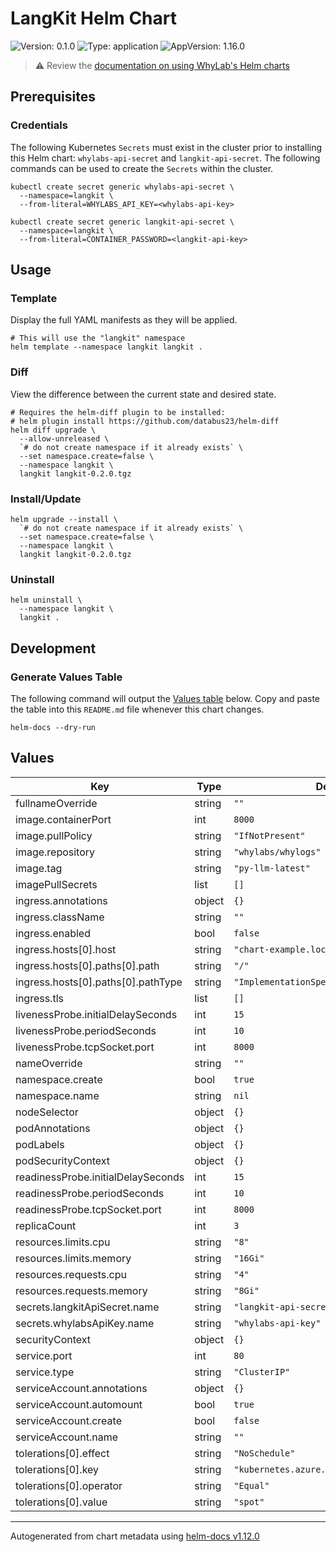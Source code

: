 # LangKit Helm Chart

![Version: 0.1.0](https://img.shields.io/badge/Version-0.1.0-informational?style=flat-square)
![Type: application](https://img.shields.io/badge/Type-application-informational?style=flat-square)
![AppVersion: 1.16.0](https://img.shields.io/badge/AppVersion-1.16.0-informational?style=flat-square)

> :warning: Review the [documentation on using WhyLab's Helm charts](../../README.md#how-to-use-whylabs-helm-repository)

## Prerequisites

### Credentials

The following Kubernetes `Secrets` must exist in the cluster prior to installing
this Helm chart: `whylabs-api-secret` and `langkit-api-secret`. The following
commands can be used to create the `Secrets` within the cluster.

```shell
kubectl create secret generic whylabs-api-secret \
  --namespace=langkit \
  --from-literal=WHYLABS_API_KEY=<whylabs-api-key>

kubectl create secret generic langkit-api-secret \
  --namespace=langkit \
  --from-literal=CONTAINER_PASSWORD=<langkit-api-key>
```

## Usage

### Template
Display the full YAML manifests as they will be applied.

```shell
# This will use the "langkit" namespace
helm template --namespace langkit langkit .
```

### Diff
View the difference between the current state and desired state.

```shell
# Requires the helm-diff plugin to be installed:
# helm plugin install https://github.com/databus23/helm-diff
helm diff upgrade \
  --allow-unreleased \
  `# do not create namespace if it already exists` \
  --set namespace.create=false \
  --namespace langkit \
  langkit langkit-0.2.0.tgz
```

### Install/Update
```shell
helm upgrade --install \
  `# do not create namespace if it already exists` \
  --set namespace.create=false \
  --namespace langkit \
  langkit langkit-0.2.0.tgz
```

### Uninstall
```shell
helm uninstall \
  --namespace langkit \
  langkit .
```

## Development

### Generate Values Table

The following command will output the [Values table](#values) below. Copy and
paste the table into this `README.md` file whenever this chart changes.

```shell
helm-docs --dry-run
```

## Values

| Key | Type | Default | Description |
|-----|------|---------|-------------|
| fullnameOverride | string | `""` |  |
| image.containerPort | int | `8000` |  |
| image.pullPolicy | string | `"IfNotPresent"` |  |
| image.repository | string | `"whylabs/whylogs"` |  |
| image.tag | string | `"py-llm-latest"` |  |
| imagePullSecrets | list | `[]` |  |
| ingress.annotations | object | `{}` |  |
| ingress.className | string | `""` |  |
| ingress.enabled | bool | `false` |  |
| ingress.hosts[0].host | string | `"chart-example.local"` |  |
| ingress.hosts[0].paths[0].path | string | `"/"` |  |
| ingress.hosts[0].paths[0].pathType | string | `"ImplementationSpecific"` |  |
| ingress.tls | list | `[]` |  |
| livenessProbe.initialDelaySeconds | int | `15` |  |
| livenessProbe.periodSeconds | int | `10` |  |
| livenessProbe.tcpSocket.port | int | `8000` |  |
| nameOverride | string | `""` |  |
| namespace.create | bool | `true` |  |
| namespace.name | string | `nil` |  |
| nodeSelector | object | `{}` |  |
| podAnnotations | object | `{}` |  |
| podLabels | object | `{}` |  |
| podSecurityContext | object | `{}` |  |
| readinessProbe.initialDelaySeconds | int | `15` |  |
| readinessProbe.periodSeconds | int | `10` |  |
| readinessProbe.tcpSocket.port | int | `8000` |  |
| replicaCount | int | `3` |  |
| resources.limits.cpu | string | `"8"` |  |
| resources.limits.memory | string | `"16Gi"` |  |
| resources.requests.cpu | string | `"4"` |  |
| resources.requests.memory | string | `"8Gi"` |  |
| secrets.langkitApiSecret.name | string | `"langkit-api-secret"` |  |
| secrets.whylabsApiKey.name | string | `"whylabs-api-key"` |  |
| securityContext | object | `{}` |  |
| service.port | int | `80` |  |
| service.type | string | `"ClusterIP"` |  |
| serviceAccount.annotations | object | `{}` |  |
| serviceAccount.automount | bool | `true` |  |
| serviceAccount.create | bool | `false` |  |
| serviceAccount.name | string | `""` |  |
| tolerations[0].effect | string | `"NoSchedule"` |  |
| tolerations[0].key | string | `"kubernetes.azure.com/scalesetpriority"` |  |
| tolerations[0].operator | string | `"Equal"` |  |
| tolerations[0].value | string | `"spot"` |  |

----------------------------------------------
Autogenerated from chart metadata using [helm-docs v1.12.0](https://github.com/norwoodj/helm-docs/releases/v1.12.0)
